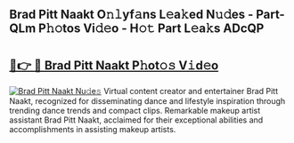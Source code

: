## Brad Pitt Naakt O𝚗𝚕yf𝚊ns L𝚎a𝚔ed N𝚞𝚍es - Part-QLm P𝚑𝚘tos Vi𝚍𝚎o - H𝚘𝚝 Part L𝚎a𝚔s ADcQP

# <h2><a href="http://kf1165b.oniu.top/?m=Brad+Pitt+Naakt">🔗👉 🔴 Brad Pitt Naakt P𝚑ot𝚘𝚜 V𝚒d𝚎o</a></h2>

[![Brad Pitt Naakt Nu𝚍e𝚜](https://i.imgur.com/0qMVB7G.gif)](http://kf1165b.oniu.top/?m=Brad+Pitt+Naakt)
Virtual content creator and entertainer Brad Pitt Naakt, recognized for disseminating dance and lifestyle inspiration through trending dance trends and compact clips. Remarkable makeup artist assistant Brad Pitt Naakt, acclaimed for their exceptional abilities and accomplishments in assisting makeup artists.  
